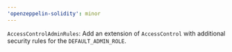 ```yaml
---
'openzeppelin-solidity': minor
---
```


`AccessControlAdminRules`: Add an extension of `AccessControl` with additional security rules for the `DEFAULT_ADMIN_ROLE`.

